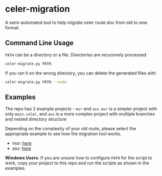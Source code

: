 # celer-migration
A semi-automated tool to help migrate celer route doc from old to new format.

## Command Line Usage
`PATH` can be a directory or a file. Directories are recursively processed
```bash
celer-migrate.py PATH
```
If you ran it on the wrong directory, you can delete the generated files with
```bash
celer-migrate.py PATH --undo
```

## Examples
The repo has 2 example projects - `msr` and `asx`.
`msr` is a simpler project with only `main.celer`, and `asx` is a more complex project with multiple branches and nested directory structure

Depending on the complexity of your old route, please select the appropriate example to see how the migration tool works.

- msr: [here](./msr/README.md)
- asx: [here](./asx/README.md)

**Windows Users**: If you are unsure how to configure `PATH` for the script to work, copy your project to this repo and run the scripts as shown in the examples.